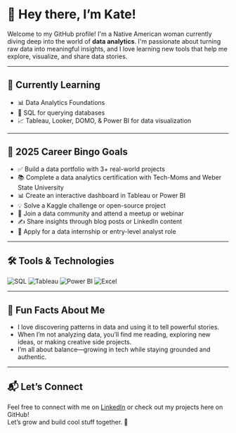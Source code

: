 # 👋 Hey there, I’m Kate!

Welcome to my GitHub profile! I'm a Native American woman currently diving deep into the world of **data analytics**. I'm passionate about turning raw data into meaningful insights, and I love learning new tools that help me explore, visualize, and share data stories.

---

## 🌱 Currently Learning

- 📊 Data Analytics Foundations
- 🧮 SQL for querying databases
- 📈 Tableau, Looker, DOMO, & Power BI for data visualization

---

## 🎯 2025 Career Bingo Goals

- ✅ Build a data portfolio with 3+ real-world projects  
- 📚 Complete a data analytics certification with Tech-Moms and Weber State University
- 📊 Create an interactive dashboard in Tableau or Power BI  
- 💡 Solve a Kaggle challenge or open-source project  
- 💬 Join a data community and attend a meetup or webinar  
- ✍️ Share insights through blog posts or LinkedIn content  
- 💼 Apply for a data internship or entry-level analyst role  

---

## 🛠️ Tools & Technologies

![SQL](https://img.shields.io/badge/-SQL-4479A1?style=flat&logo=mysql&logoColor=white)
![Tableau](https://img.shields.io/badge/-Tableau-E97627?style=flat&logo=tableau&logoColor=white)
![Power BI](https://img.shields.io/badge/-PowerBI-F2C811?style=flat&logo=powerbi&logoColor=black)
![Excel](https://img.shields.io/badge/-Excel-217346?style=flat&logo=microsoft-excel&logoColor=white)

---

## 💫 Fun Facts About Me

- I love discovering patterns in data and using it to tell powerful stories.
- When I’m not analyzing data, you’ll find me reading, exploring new ideas, or making creative side projects.
- I’m all about balance—growing in tech while staying grounded and authentic.  

---

## 📬 Let’s Connect

Feel free to connect with me on [LinkedIn](in/kate-overton-325604b5) or check out my projects here on GitHub!  
Let’s grow and build cool stuff together. 🚀

